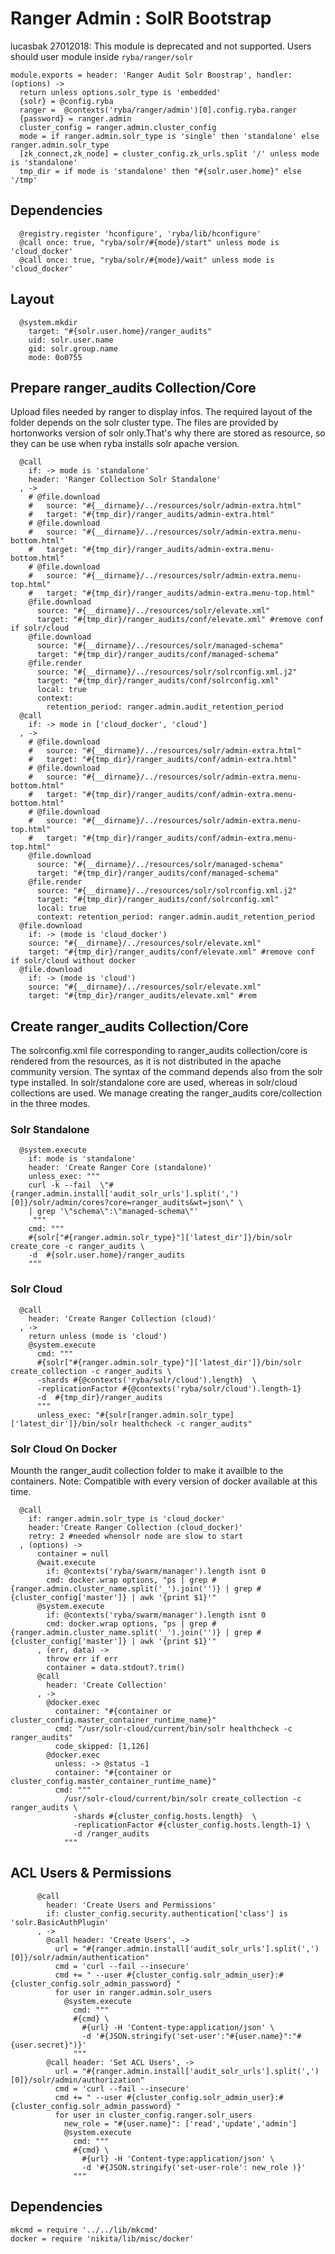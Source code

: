 
# Ranger Admin : SolR Bootstrap

lucasbak 27012018: This module is deprecated and not supported.
Users should user module inside `ryba/ranger/solr`

    module.exports = header: 'Ranger Audit Solr Boostrap', handler: (options) ->
      return unless options.solr_type is 'embedded'
      {solr} = @config.ryba
      ranger =  @contexts('ryba/ranger/admin')[0].config.ryba.ranger
      {password} = ranger.admin
      cluster_config = ranger.admin.cluster_config
      mode = if ranger.admin.solr_type is 'single' then 'standalone' else ranger.admin.solr_type
      [zk_connect,zk_node] = cluster_config.zk_urls.split '/' unless mode is 'standalone'
      tmp_dir = if mode is 'standalone' then "#{solr.user.home}" else '/tmp'

## Dependencies

      @registry.register 'hconfigure', 'ryba/lib/hconfigure'
      @call once: true, "ryba/solr/#{mode}/start" unless mode is 'cloud_docker'
      @call once: true, "ryba/solr/#{mode}/wait" unless mode is 'cloud_docker'

## Layout

      @system.mkdir
        target: "#{solr.user.home}/ranger_audits"
        uid: solr.user.name
        gid: solr.group.name
        mode: 0o0755

## Prepare ranger_audits Collection/Core

Upload files needed by ranger to display infos. The required layout of the folder
depends on the solr cluster type. The files are provided by hortonworks version of solr
only.That's why there are stored as resource, so they can be use when ryba installs
solr apache version.

      @call
        if: -> mode is 'standalone'
        header: 'Ranger Collection Solr Standalone'
      , ->
        # @file.download
        #   source: "#{__dirname}/../resources/solr/admin-extra.html"
        #   target: "#{tmp_dir}/ranger_audits/admin-extra.html"
        # @file.download
        #   source: "#{__dirname}/../resources/solr/admin-extra.menu-bottom.html"
        #   target: "#{tmp_dir}/ranger_audits/admin-extra.menu-bottom.html"
        # @file.download
        #   source: "#{__dirname}/../resources/solr/admin-extra.menu-top.html"
        #   target: "#{tmp_dir}/ranger_audits/admin-extra.menu-top.html"
        @file.download
          source: "#{__dirname}/../resources/solr/elevate.xml"
          target: "#{tmp_dir}/ranger_audits/conf/elevate.xml" #remove conf if solr/cloud
        @file.download
          source: "#{__dirname}/../resources/solr/managed-schema"
          target: "#{tmp_dir}/ranger_audits/conf/managed-schema"
        @file.render
          source: "#{__dirname}/../resources/solr/solrconfig.xml.j2"
          target: "#{tmp_dir}/ranger_audits/conf/solrconfig.xml"
          local: true
          context:
            retention_period: ranger.admin.audit_retention_period
      @call
        if: -> mode in ['cloud_docker', 'cloud']
      , ->
        # @file.download
        #   source: "#{__dirname}/../resources/solr/admin-extra.html"
        #   target: "#{tmp_dir}/ranger_audits/conf/admin-extra.html"
        # @file.download
        #   source: "#{__dirname}/../resources/solr/admin-extra.menu-bottom.html"
        #   target: "#{tmp_dir}/ranger_audits/conf/admin-extra.menu-bottom.html"
        # @file.download
        #   source: "#{__dirname}/../resources/solr/admin-extra.menu-top.html"
        #   target: "#{tmp_dir}/ranger_audits/conf/admin-extra.menu-top.html"
        @file.download
          source: "#{__dirname}/../resources/solr/managed-schema"
          target: "#{tmp_dir}/ranger_audits/conf/managed-schema"
        @file.render
          source: "#{__dirname}/../resources/solr/solrconfig.xml.j2"
          target: "#{tmp_dir}/ranger_audits/conf/solrconfig.xml"
          local: true
          context: retention_period: ranger.admin.audit_retention_period
      @file.download
        if: -> (mode is 'cloud_docker')
        source: "#{__dirname}/../resources/solr/elevate.xml"
        target: "#{tmp_dir}/ranger_audits/conf/elevate.xml" #remove conf if solr/cloud without docker
      @file.download
        if: -> (mode is 'cloud')
        source: "#{__dirname}/../resources/solr/elevate.xml"
        target: "#{tmp_dir}/ranger_audits/elevate.xml" #rem

## Create ranger_audits Collection/Core

The solrconfig.xml file corresponding to ranger_audits collection/core is rendered from
the resources, as it is not distributed in the apache community version.
The syntax of the command depends also from the solr type installed.
In solr/standalone core are used, whereas in solr/cloud collections are used.
We manage creating the ranger_audits core/collection in the three modes.

### Solr Standalone

      @system.execute
        if: mode is 'standalone'
        header: 'Create Ranger Core (standalone)'
        unless_exec: """
        curl -k --fail  \"#{ranger.admin.install['audit_solr_urls'].split(',')[0]}/solr/admin/cores?core=ranger_audits&wt=json\" \
        | grep '\"schema\":\"managed-schema\"'
         """
        cmd: """
        #{solr["#{ranger.admin.solr_type}"]['latest_dir']}/bin/solr create_core -c ranger_audits \
        -d  #{solr.user.home}/ranger_audits
        """

### Solr Cloud

      @call
        header: 'Create Ranger Collection (cloud)'
      , ->
        return unless (mode is 'cloud')
        @system.execute
          cmd: """
          #{solr["#{ranger.admin.solr_type}"]['latest_dir']}/bin/solr create_collection -c ranger_audits \
          -shards #{@contexts('ryba/solr/cloud').length}  \
          -replicationFactor #{@contexts('ryba/solr/cloud').length-1}
          -d  #{tmp_dir}/ranger_audits
          """
          unless_exec: "#{solr[ranger.admin.solr_type]['latest_dir']}/bin/solr healthcheck -c ranger_audits"

### Solr Cloud On Docker

Mounth the ranger_audit collection folder to make it availble to the containers.
Note: Compatible with every version of docker available at this time.

      @call
        if: ranger.admin.solr_type is 'cloud_docker'
        header:'Create Ranger Collection (cloud_docker)'
        retry: 2 #needed whensolr node are slow to start
      , (options) ->
          container = null
          @wait.execute
            if: @contexts('ryba/swarm/manager').length isnt 0
            cmd: docker.wrap options, "ps | grep #{ranger.admin.cluster_name.split('_').join('')} | grep #{cluster_config['master']} | awk '{print $1}'"
          @system.execute
            if: @contexts('ryba/swarm/manager').length isnt 0
            cmd: docker.wrap options, "ps | grep #{ranger.admin.cluster_name.split('_').join('')} | grep #{cluster_config['master']} | awk '{print $1}'"
          , (err, data) ->
            throw err if err
            container = data.stdout?.trim()
          @call
            header: 'Create Collection'
          , ->
            @docker.exec
              container: "#{container or cluster_config.master_container_runtime_name}"
              cmd: "/usr/solr-cloud/current/bin/solr healthcheck -c ranger_audits"
              code_skipped: [1,126]
            @docker.exec
              unless: -> @status -1
              container: "#{container or cluster_config.master_container_runtime_name}"
              cmd: """
                /usr/solr-cloud/current/bin/solr create_collection -c ranger_audits \
                  -shards #{cluster_config.hosts.length}  \
                  -replicationFactor #{cluster_config.hosts.length-1} \
                  -d /ranger_audits
                """

## ACL Users & Permissions

          @call
            header: 'Create Users and Permissions'
            if: cluster_config.security.authentication['class'] is 'solr.BasicAuthPlugin'
          , ->
            @call header: 'Create Users', ->
              url = "#{ranger.admin.install['audit_solr_urls'].split(',')[0]}/solr/admin/authentication"
              cmd = 'curl --fail --insecure'
              cmd += " --user #{cluster_config.solr_admin_user}:#{cluster_config.solr_admin_password} "
              for user in ranger.admin.solr_users
                @system.execute
                  cmd: """
                  #{cmd} \
                    #{url} -H 'Content-type:application/json' \
                    -d '#{JSON.stringify('set-user':"#{user.name}":"#{user.secret}")}'
                  """
            @call header: 'Set ACL Users', ->
              url = "#{ranger.admin.install['audit_solr_urls'].split(',')[0]}/solr/admin/authorization"
              cmd = 'curl --fail --insecure'
              cmd += " --user #{cluster_config.solr_admin_user}:#{cluster_config.solr_admin_password} "
              for user in cluster_config.ranger.solr_users
                new_role = "#{user.name}": ['read','update','admin']
                @system.execute
                  cmd: """
                  #{cmd} \
                    #{url} -H 'Content-type:application/json' \
                    -d '#{JSON.stringify('set-user-role': new_role )}'
                  """

## Dependencies

    mkcmd = require '../../lib/mkcmd'
    docker = require 'nikita/lib/misc/docker'

[ranger-solr-script]:(https://community.hortonworks.com/questions/29291/ranger-solr-script-create-ranger-audits-collection.html)

